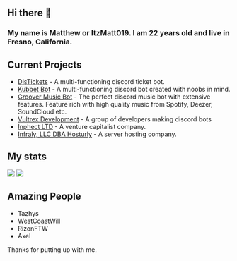 ## Hi there 👋

<h3>My name is Matthew or ItzMatt019. I am 22 years old and live in Fresno, California.</h3>

<h2>Current Projects</h2>
<ul>
  <li><a href="https://distickets.com">DisTickets</a> - A multi-functioning discord ticket bot.</li>
  <li><a href="https://kubbet.bot">Kubbet Bot</a> - A multi-functioning discord bot created with noobs in mind.</li>
  <li><a href="https://grooverbot.com">Groover Music Bot</a> - The perfect discord music bot with extensive features. Feature rich with high quality music from Spotify, Deezer, SoundCloud etc.</li>
  <li><a href="https://vultrex.dev">Vultrex Development</a> - A group of developers making discord bots</li>
  <li><a href="https://inphect.gg">Inphect LTD</a> - A venture capitalist company.</li>
  <li><a href="https://hosturly.com">Infraly, LLC DBA Hosturly</a> - A server hosting company.</li>
</ul>

<h2>My stats</h2>
<img src="https://github-readme-stats.vercel.app/api?username=itzmatt019&show_icons=true&theme=radical&count_private=true&include_all_commits=true">
<img src="https://github-readme-stats.vercel.app/api/top-langs/?username=itzmatt019&theme=radical&layout=compact">

<h2>Amazing People</h2>
<ul>
  <li>Tazhys</li>
  <li>WestCoastWill</li>
  <li>RizonFTW</li>
  <li>Axel</li>
</ul>

Thanks for putting up with me.
